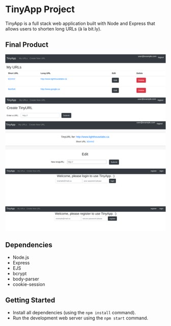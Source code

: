 # TinyApp Project

TinyApp is a full stack web application built with Node and Express that allows users to shorten long URLs (à la bit.ly).


## Final Product


!["Your main URLs page."](https://github.com/cromwellgrim/tinyapp/blob/main/docs/urls-index.png)
!["Create a new tinyURL"](https://github.com/cromwellgrim/tinyapp/blob/main/docs/urls-new.png)
!["the shortURL page - edit here!"](https://github.com/cromwellgrim/tinyapp/blob/main/docs/urls-id-page.png)
!["Make sure to login!"](https://github.com/cromwellgrim/tinyapp/blob/main/docs/urls-login.png)
!["Please register if you don't have an account."](https://github.com/cromwellgrim/tinyapp/blob/main/docs/urls-register.png)

## Dependencies

- Node.js
- Express
- EJS
- bcrypt
- body-parser
- cookie-session

## Getting Started

- Install all dependencies (using the `npm install` command).
- Run the development web server using the `npm start` command.